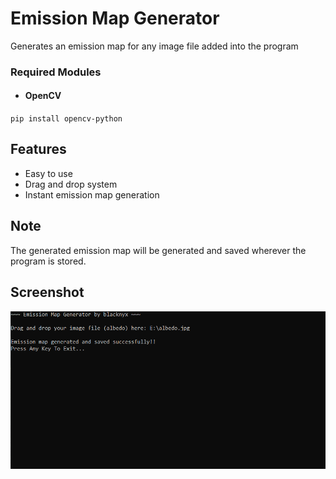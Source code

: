 # Emission Map Generator
Generates an emission map for any image file added into the program

### Required Modules

- #### OpenCV
`pip install opencv-python`

Features
--------

* Easy to use 
* Drag and drop system
* Instant emission map generation

Note
--------
The generated emission map will be generated and saved wherever the program is stored.

Screenshot
--------
![emissionMapGen](/Screenshot/img.png?raw=true "Emission Map Generator")

